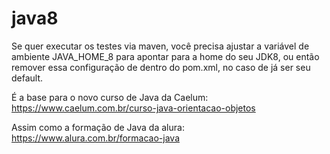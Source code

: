 java8
=====

Se quer executar os testes via maven, você precisa ajustar a variável de ambiente JAVA_HOME_8 para apontar para a home do seu JDK8, ou então remover essa configuração de dentro do pom.xml, no caso de já ser seu default.

É a base para o novo curso de Java da Caelum:
https://www.caelum.com.br/curso-java-orientacao-objetos

Assim como a formação de Java da alura:
https://www.alura.com.br/formacao-java
